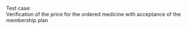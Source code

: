 Test case:  
Verification of the price for the ordered medicine with acceptance of the membership plan
